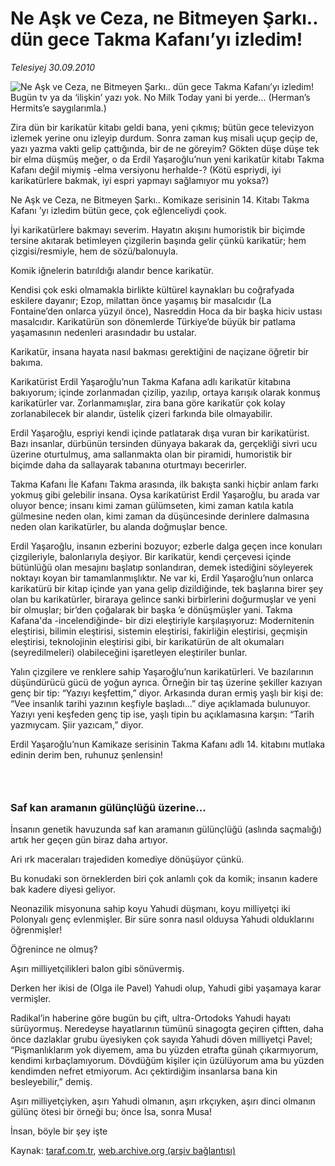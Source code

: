 # Ne Aşk ve Ceza, ne Bitmeyen Şarkı.. dün gece Takma Kafanı’yı izledim!

*Telesiyej 30.09.2010*

<div class="yazi"><img align="left" alt="Ne Aşk ve Ceza, ne Bitmeyen Şarkı.. dün gece Takma Kafanı’yı izledim!" border="0" src="http://www.taraf.com.tr/fotoraflar/makaleler/ne-ask-ve-ceza-ne-bitmeyen-sarki-dun-gece_5124_orijinal.jpg" style="border-right-width:10px; border-color:#FFFFFF"/><p>Bugün tv ya da ‘ilişkin’ yazı yok. No Milk Today yani bi yerde... (Herman’s Hermits’e saygılarımla.)</p>
<p>Zira dün bir karikatür kitabı geldi bana, yeni çıkmış; bütün gece televizyon izlemek yerine onu izleyip durdum. Sonra zaman kuş misali uçup geçip de, yazı yazma vakti gelip çattığında, bir de ne göreyim? Gökten düşe düşe tek bir elma düşmüş meğer, o da Erdil Yaşaroğlu’nun yeni karikatür kitabı Takma Kafanı değil miymiş -elma versiyonu herhalde-? (Kötü espriydi, iyi karikatürlere bakmak, iyi espri yapmayı sağlamıyor mu yoksa?)</p>
<p>Ne Aşk ve Ceza, ne Bitmeyen Şarkı.. Komikaze serisinin 14. Kitabı Takma Kafanı ’yı izledim bütün gece, çok eğlenceliydi çook.</p>
<p>İyi karikatürlere bakmayı severim. Hayatın akışını humoristik bir biçimde tersine akıtarak betimleyen çizgilerin başında gelir çünkü karikatür; hem çizgisi/resmiyle, hem de sözü/balonuyla.</p>
<p>Komik iğnelerin batırıldığı alandır bence karikatür.</p>
<p>Kendisi çok eski olmamakla birlikte kültürel kaynakları bu coğrafyada eskilere dayanır; Ezop, milattan önce yaşamış bir masalcıdır (La Fontaine’den onlarca yüzyıl önce), Nasreddin Hoca da bir başka hiciv ustası masalcıdır. Karikatürün son dönemlerde Türkiye’de büyük bir patlama yaşamasının nedenleri arasındadır bu ustalar.</p>
<p>Karikatür, insana hayata nasıl bakması gerektiğini de naçizane öğretir bir bakıma.</p>
<p>Karikatürist Erdil Yaşaroğlu’nun Takma Kafana adlı karikatür kitabına bakıyorum; içinde zorlanmadan çizilip, yazılıp, ortaya karışık olarak konmuş karikatürler var. Zorlanmamışlar, zira bana göre karikatür çok kolay zorlanabilecek bir alandır, üstelik çizeri farkında bile olmayabilir.</p>
<p>Erdil Yaşaroğlu, espriyi kendi içinde patlatarak dışa vuran bir karikatürist. Bazı insanlar, dürbünün tersinden dünyaya bakarak da, gerçekliği sivri ucu üzerine oturtulmuş, ama sallanmakta olan bir piramidi, humoristik bir biçimde daha da sallayarak tabanına oturtmayı becerirler.</p>
<p>Takma Kafanı İle Kafanı Takma arasında, ilk bakışta sanki hiçbir anlam farkı yokmuş gibi gelebilir insana. Oysa karikatürist Erdil Yaşaroğlu, bu arada var oluyor bence; insanı kimi zaman gülümseten, kimi zaman katıla katıla gülmesine neden olan, kimi zaman da düşüncesinde derinlere dalmasına neden olan karikatürler, bu alanda doğmuşlar bence.</p>
<p>Erdil Yaşaroğlu, insanın ezberini bozuyor; ezberle dalga geçen ince konuları çizgileriyle, balonlarıyla deşiyor. Bir karikatür, kendi çerçevesi içinde bütünlüğü olan mesajını başlatıp sonlandıran, demek istediğini söyleyerek noktayı koyan bir tamamlanmışlıktır. Ne var ki, Erdil Yaşaroğlu’nun onlarca karikatürü bir kitap içinde yan yana gelip dizildiğinde, tek başlarına birer şey olan bu karikatürler, biraraya gelince sanki birbirlerini doğurmuşlar ve yeni bir olmuşlar; bir’den çoğalarak bir başka ’e dönüşmüşler yani. Takma Kafana'da -incelendiğinde- bir dizi eleştiriyle karşılaşıyoruz: Modernitenin eleştirisi, bilimin eleştirisi, sistemin eleştirisi, fakirliğin eleştirisi, geçmişin eleştirisi, teknolojinin eleştirisi gibi, bir karikatürün de alt okumaları (seyredilmeleri) olabileceğini işaretleyen eleştiriler bunlar.</p>
<p>Yalın çizgilere ve renklere sahip Yaşaroğlu’nun karikatürleri. Ve bazılarının düşündürücü gücü de yoğun ayrıca. Örneğin bir taş üzerine şekiller kazıyan genç bir tip: “Yazıyı keşfettim,” diyor. Arkasında duran ermiş yaşlı bir kişi de: “Vee insanlık tarihi yazının keşfiyle başladı...” diye açıklamada bulunuyor. Yazıyı yeni keşfeden genç tip ise, yaşlı tipin bu açıklamasına karşın: “Tarih yazmıycam. Şiir yazıcam,” diyor.</p>
<p>Erdil Yaşaroğlu’nun Kamikaze serisinin Takma Kafanı adlı 14. kitabını mutlaka edinin derim ben, ruhunuz şenlensin!</p>
<h3> </h3>
<h3>Saf kan aramanın gülünçlüğü üzerine...</h3>
<p>İnsanın genetik havuzunda saf kan aramanın gülünçlüğü (aslında saçmalığı) artık her geçen gün biraz daha artıyor.</p>
<p>Ari ırk maceraları trajediden komediye dönüşüyor çünkü.</p>
<p>Bu konudaki son örneklerden biri çok anlamlı çok da komik; insanın kadere bak kadere diyesi geliyor.</p>
<p>Neonazilik misyonuna sahip koyu Yahudi düşmanı, koyu milliyetçi iki Polonyalı genç evlenmişler. Bir süre sonra nasıl olduysa Yahudi olduklarını öğrenmişler!</p>
<p>Öğrenince ne olmuş?</p>
<p>Aşırı milliyetçilikleri balon gibi sönüvermiş.</p>
<p>Derken her ikisi de (Olga ile Pavel) Yahudi olup, Yahudi gibi yaşamaya karar vermişler.</p>
<p>Radikal’in haberine göre bugün bu çift, ultra-Ortodoks Yahudi hayatı sürüyormuş. Neredeyse hayatlarının tümünü sinagogta geçiren çiftten, daha önce dazlaklar grubu üyesiyken çok sayıda Yahudi döven milliyetçi Pavel; “Pişmanlıklarım yok diyemem, ama bu yüzden etrafta günah çıkarmıyorum, kendimi kırbaçlamıyorum. Dövdüğüm kişiler için üzülüyorum ama bu yüzden kendimden nefret etmiyorum. Acı çektirdiğim insanlarsa bana kin besleyebilir,” demiş.</p>
<p>Aşırı milliyetçiyken, aşırı Yahudi olmanın, aşırı ırkçıyken, aşırı dinci olmanın gülünç ötesi bir örneği bu; önce İsa, sonra Musa!</p>
<p>İnsan, böyle bir şey işte</p>
</div>

Kaynak: [taraf.com.tr](http://www.taraf.com.tr:80/telesiyej/makale-ne-ask-ve-ceza-ne-bitmeyen-sarki-dun-gece.htm), [web.archive.org (arşiv bağlantısı)](http://web.archive.org/web/20101003091355/http://www.taraf.com.tr:80/telesiyej/makale-ne-ask-ve-ceza-ne-bitmeyen-sarki-dun-gece.htm)
